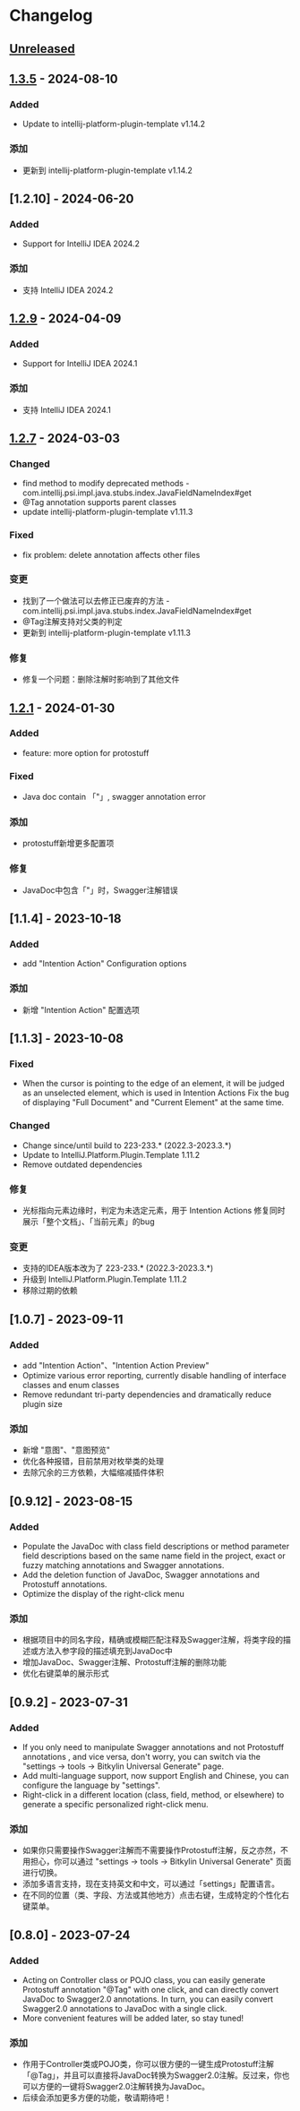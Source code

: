 <!-- Keep a Changelog guide -> https://keepachangelog.com -->

# Changelog

## [Unreleased]

## [1.3.5] - 2024-08-10

### Added

- Update to intellij-platform-plugin-template v1.14.2

### 添加

- 更新到 intellij-platform-plugin-template v1.14.2

## [1.2.10] - 2024-06-20

### Added

- Support for IntelliJ IDEA 2024.2

### 添加

- 支持 IntelliJ IDEA 2024.2

## [1.2.9] - 2024-04-09

### Added

- Support for IntelliJ IDEA 2024.1

### 添加

- 支持 IntelliJ IDEA 2024.1

## [1.2.7] - 2024-03-03

### Changed

- find method to modify deprecated methods - com.intellij.psi.impl.java.stubs.index.JavaFieldNameIndex#get
- @Tag annotation supports parent classes
- update intellij-platform-plugin-template v1.11.3

### Fixed

- fix problem: delete annotation affects other files

### 变更

- 找到了一个做法可以去修正已废弃的方法 - com.intellij.psi.impl.java.stubs.index.JavaFieldNameIndex#get
- @Tag注解支持对父类的判定
- 更新到 intellij-platform-plugin-template v1.11.3

### 修复

- 修复一个问题：删除注解时影响到了其他文件

## [1.2.1] - 2024-01-30

### Added

- feature: more option for protostuff

### Fixed

- Java doc contain 「"」, swagger annotation error

### 添加

- protostuff新增更多配置项

### 修复

- JavaDoc中包含「"」时，Swagger注解错误

## [1.1.4] - 2023-10-18

### Added

- add "Intention Action" Configuration options

### 添加

- 新增 "Intention Action" 配置选项

## [1.1.3] - 2023-10-08

### Fixed

- When the cursor is pointing to the edge of an element, it will be judged as an unselected element, which is used in
  Intention Actions Fix the bug of displaying "Full Document" and "Current Element" at the same time.

### Changed

- Change since/until build to 223-233.* (2022.3-2023.3.*)
- Update to IntelliJ.Platform.Plugin.Template 1.11.2
- Remove outdated dependencies

### 修复

- 光标指向元素边缘时，判定为未选定元素，用于 Intention Actions 修复同时展示「整个文档」、「当前元素」的bug

### 变更

- 支持的IDEA版本改为了 223-233.* (2022.3-2023.3.*)
- 升级到 IntelliJ.Platform.Plugin.Template 1.11.2
- 移除过期的依赖

## [1.0.7] - 2023-09-11

### Added

- add "Intention Action"、"Intention Action Preview"
- Optimize various error reporting, currently disable handling of interface classes and enum classes
- Remove redundant tri-party dependencies and dramatically reduce plugin size

### 添加

- 新增 "意图"、"意图预览"
- 优化各种报错，目前禁用对枚举类的处理
- 去除冗余的三方依赖，大幅缩减插件体积

## [0.9.12] - 2023-08-15

### Added

- Populate the JavaDoc with class field descriptions or method parameter field descriptions based on the same name field
  in the project, exact or fuzzy matching annotations and Swagger annotations.
- Add the deletion function of JavaDoc, Swagger annotations and Protostuff annotations.
- Optimize the display of the right-click menu

### 添加

- 根据项目中的同名字段，精确或模糊匹配注释及Swagger注解，将类字段的描述或方法入参字段的描述填充到JavaDoc中
- 增加JavaDoc、Swagger注解、Protostuff注解的删除功能
- 优化右键菜单的展示形式

## [0.9.2] - 2023-07-31

### Added

- If you only need to manipulate Swagger annotations and not Protostuff annotations , and vice versa, don't worry, you
  can switch via the "settings -> tools -> Bitkylin Universal Generate" page.
- Add multi-language support, now support English and Chinese, you can configure the language by "settings".
- Right-click in a different location (class, field, method, or elsewhere) to generate a specific personalized
  right-click menu.

### 添加

- 如果你只需要操作Swagger注解而不需要操作Protostuff注解，反之亦然，不用担心，你可以通过 "settings -> tools -> Bitkylin
  Universal Generate" 页面进行切换。
- 添加多语言支持，现在支持英文和中文，可以通过「settings」配置语言。
- 在不同的位置（类、字段、方法或其他地方）点击右键，生成特定的个性化右键菜单。

## [0.8.0] - 2023-07-24

### Added

- Acting on Controller class or POJO class, you can easily generate Protostuff annotation "@Tag" with one click, and can
  directly convert JavaDoc to Swagger2.0 annotations. In turn, you can easily convert Swagger2.0 annotations to JavaDoc
  with a single click.
- More convenient features will be added later, so stay tuned!

### 添加

- 作用于Controller类或POJO类，你可以很方便的一键生成Protostuff注解「@Tag」，并且可以直接将JavaDoc转换为Swagger2.0注解。反过来，你也可以方便的一键将Swagger2.0注解转换为JavaDoc。
- 后续会添加更多方便的功能，敬请期待吧！

[Unreleased]: https://github.com/bitkylin/bitkylin-universal-generate/compare/v1.3.5...main

[1.3.5]: https://github.com/bitkylin/bitkylin-universal-generate/compare/v1.2.9...v1.3.5

[1.2.9]: https://github.com/bitkylin/bitkylin-universal-generate/compare/v1.2.7...v1.2.9

[1.2.7]: https://github.com/bitkylin/bitkylin-universal-generate/compare/v1.2.1...v1.2.7

[1.2.1]: https://github.com/bitkylin/bitkylin-universal-generate/compare/v1.1.4...v1.2.1
